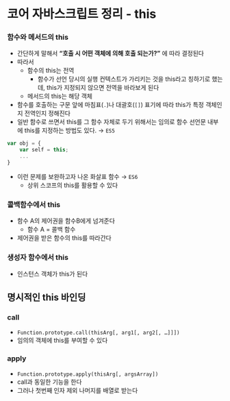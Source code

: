# 코어 자바스크립트 정리 - this

### 함수와 메서드의 this

- 간단하게 말해서 **“호출 시 어떤 객체에 의해 호출 되는가?”** 에 따라 결정된다
- 따라서
  - 함수의 this는 전역
    - 함수가 선언 당시의 실행 컨텍스트가 가리키는 것을 this라고 칭하기로 했는데, this가 지정되지 않으면 전역을 바라보게 된다
  - 메서드의 this는 해당 객체
- 함수를 호출하는 구문 앞에 마침표(`.`)나 대괄호(`[]`) 표기에 따라 this가 특정 객체인지 전역인지 정해진다
- 일반 함수로 쓰면서 this를 그 함수 자체로 두기 위해서는 임의로 함수 선언문 내부에 this를 지정하는 방법도 있다. → `ES5`

```jsx
var obj = {
	var self = this;
	...
}
```

- 이런 문제를 보완하고자 나온 화살표 함수 → `ES6`
  - 상위 스코프의 this를 활용할 수 있다

### 콜백함수에서 this

- 함수 A의 제어권을 함수B에게 넘겨준다
  - 함수 A = 콜백 함수
- 제어권을 받은 함수의 this를 따라간다

### 생성자 함수에서 this

- 인스턴스 객체가 this가 된다

## 명시적인 this 바인딩

### call

- `Function.prototype.call(thisArg[, arg1[, arg2[, …]]])`
- 임의의 객체에 this를 부여할 수 있다

### apply

- `Function.prototype.apply(thisArg[, argsArray])`
- call과 동일한 기능을 한다
- 그러나 첫번째 인자 제외 나머지를 배열로 받는다
